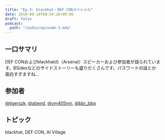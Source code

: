 ```yaml
---
title: "Ep.3: blackhat・DEF CONスペシャル"
date: 2018-09-18T00:54:26+09:00
draft: false
podcast:
  path: "/audio/episode-3.m4a"
---
```


## 一口サマリ
DEF CONおよびblackhatの（Arsenal）スピーカーおよび参加者が語られています。BSidesなどのサイドストーリーも盛りだくさんです。パスワードの話とか面白すぎますね...

## 参加者
[@tigerszk](https://twitter.com/tigerszk), [@abend](https://twitter.com/number3to4), [@ym405nm](https://twitter.com/ym405nm), [@bbr_bbq](https://twitter.com/bbr_bbq)

## トピック
blackhat, DEF CON, AI Village
